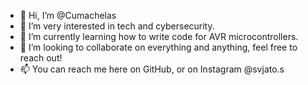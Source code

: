 - 👋 Hi, I’m @Cumachelas
- 👀 I’m very interested in tech and cybersecurity.
- 🌱 I’m currently learning how to write code for AVR microcontrollers.
- 💞️ I’m looking to collaborate on everything and anything, feel free to reach out!
- 📫 You can reach me here on GitHub, or on Instagram @svjato.s
